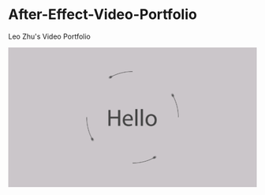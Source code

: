 # After-Effect-Video-Portfolio
Leo Zhu's Video Portfolio

<a href="https://vimeo.com/194138355" target="_blank">![Alt text](/video-portfolio-preview.png?raw=true "Optional Title")</a>

